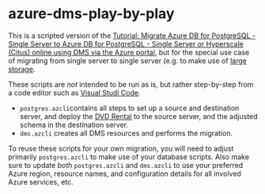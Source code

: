 # azure-dms-play-by-play
This is a scripted version of the [Tutorial: Migrate Azure DB for PostgreSQL - Single Server to Azure DB for PostgreSQL - 
Single Server or Hyperscale (Citus) online using DMS via the Azure portal](https://docs.microsoft.com/en-us/azure/dms/tutorial-azure-postgresql-to-azure-postgresql-online-portal), 
but for the special use case of migrating from single server to single server (e.g. to make use of [large storage](https://azure.microsoft.com/en-us/updates/postgresql-large-storage-generally-available/).

These scripts are _not_ intended to be run as is, but rather step-by-step from a code editor such as [Visual Studi Code](https://code.visualstudio.com/).

- `postgres.azcli`contains all steps to set up a source and destination server, and deploy the [DVD Rental](https://www.postgresqltutorial.com/postgresql-sample-database/) to the source server, 
and the adjusted schema in the destination server.
- `dms.azcli` creates all DMS resources and performs the migration.

To reuse these scripts for your own migration, you will need to adjust primarily `postgres.azcli` to make use of your database scripts. Also make sure to update _both_ `postgres.azcli` 
and `dms.azcli` to use your preferred Azure region, resource names, and configuration details for all involved Azure services, etc. 

